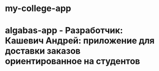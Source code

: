 # my-college-app
# algabas-app - Разработчик: Кашевич Андрей:  приложение для доставки заказов ориентированное на студентов
